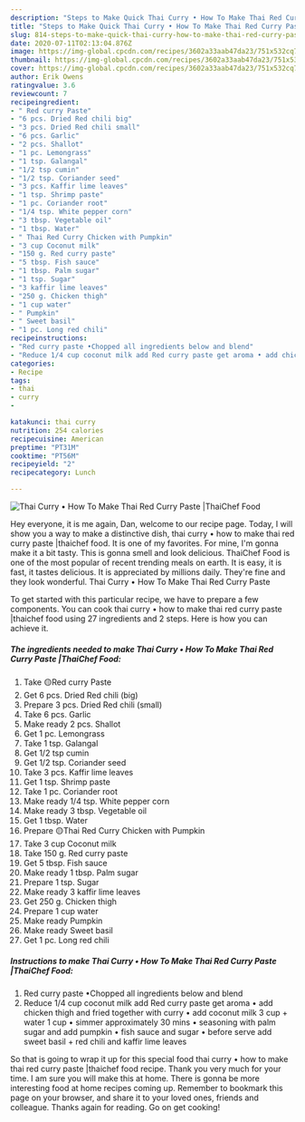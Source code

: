 ```yaml
---
description: "Steps to Make Quick Thai Curry • How To Make Thai Red Curry Paste |ThaiChef Food"
title: "Steps to Make Quick Thai Curry • How To Make Thai Red Curry Paste |ThaiChef Food"
slug: 814-steps-to-make-quick-thai-curry-how-to-make-thai-red-curry-paste-thaichef-food
date: 2020-07-11T02:13:04.876Z
image: https://img-global.cpcdn.com/recipes/3602a33aab47da23/751x532cq70/thai-curry-•-how-to-make-thai-red-curry-paste-thaichef-food-recipe-main-photo.jpg
thumbnail: https://img-global.cpcdn.com/recipes/3602a33aab47da23/751x532cq70/thai-curry-•-how-to-make-thai-red-curry-paste-thaichef-food-recipe-main-photo.jpg
cover: https://img-global.cpcdn.com/recipes/3602a33aab47da23/751x532cq70/thai-curry-•-how-to-make-thai-red-curry-paste-thaichef-food-recipe-main-photo.jpg
author: Erik Owens
ratingvalue: 3.6
reviewcount: 7
recipeingredient:
- " Red curry Paste"
- "6 pcs. Dried Red chili big"
- "3 pcs. Dried Red chili small"
- "6 pcs. Garlic"
- "2 pcs. Shallot"
- "1 pc. Lemongrass"
- "1 tsp. Galangal"
- "1/2 tsp cumin"
- "1/2 tsp. Coriander seed"
- "3 pcs. Kaffir lime leaves"
- "1 tsp. Shrimp paste"
- "1 pc. Coriander root"
- "1/4 tsp. White pepper corn"
- "3 tbsp. Vegetable oil"
- "1 tbsp. Water"
- " Thai Red Curry Chicken with Pumpkin"
- "3 cup Coconut milk"
- "150 g. Red curry paste"
- "5 tbsp. Fish sauce"
- "1 tbsp. Palm sugar"
- "1 tsp. Sugar"
- "3 kaffir lime leaves"
- "250 g. Chicken thigh"
- "1 cup water"
- " Pumpkin"
- " Sweet basil"
- "1 pc. Long red chili"
recipeinstructions:
- "Red curry paste •Chopped all ingredients below and blend"
- "Reduce 1/4 cup coconut milk add Red curry paste get aroma • add chicken thigh and fried together with curry • add coconut milk 3 cup + water 1 cup • simmer approximately 30 mins • seasoning with palm sugar and add pumpkin • fish sauce and sugar • before serve add sweet basil + red chili and kaffir lime leaves"
categories:
- Recipe
tags:
- thai
- curry
- 

katakunci: thai curry  
nutrition: 254 calories
recipecuisine: American
preptime: "PT31M"
cooktime: "PT56M"
recipeyield: "2"
recipecategory: Lunch

---
```



![Thai Curry • How To Make Thai Red Curry Paste |ThaiChef Food](https://img-global.cpcdn.com/recipes/3602a33aab47da23/751x532cq70/thai-curry-•-how-to-make-thai-red-curry-paste-thaichef-food-recipe-main-photo.jpg)

Hey everyone, it is me again, Dan, welcome to our recipe page. Today, I will show you a way to make a distinctive dish, thai curry • how to make thai red curry paste |thaichef food. It is one of my favorites. For mine, I'm gonna make it a bit tasty. This is gonna smell and look delicious.
ThaiChef Food is one of the most popular of recent trending meals on earth. It is easy, it is fast, it tastes delicious. It is appreciated by millions daily. They're fine and they look wonderful. Thai Curry • How To Make Thai Red Curry Paste 


To get started with this particular recipe, we have to prepare a few components. You can cook thai curry • how to make thai red curry paste |thaichef food using 27 ingredients and 2 steps. Here is how you can achieve it.

<!--inarticleads1-->

##### The ingredients needed to make Thai Curry • How To Make Thai Red Curry Paste |ThaiChef Food:

1. Take  🟡Red curry Paste
1. Get 6 pcs. Dried Red chili (big)
1. Prepare 3 pcs. Dried Red chili (small)
1. Take 6 pcs. Garlic
1. Make ready 2 pcs. Shallot
1. Get 1 pc. Lemongrass
1. Take 1 tsp. Galangal
1. Get 1/2 tsp cumin
1. Get 1/2 tsp. Coriander seed
1. Take 3 pcs. Kaffir lime leaves
1. Get 1 tsp. Shrimp paste
1. Take 1 pc. Coriander root
1. Make ready 1/4 tsp. White pepper corn
1. Make ready 3 tbsp. Vegetable oil
1. Get 1 tbsp. Water
1. Prepare  🟡Thai Red Curry Chicken with Pumpkin
1. Take 3 cup Coconut milk
1. Take 150 g. Red curry paste
1. Get 5 tbsp. Fish sauce
1. Make ready 1 tbsp. Palm sugar
1. Prepare 1 tsp. Sugar
1. Make ready 3 kaffir lime leaves
1. Get 250 g. Chicken thigh
1. Prepare 1 cup water
1. Make ready  Pumpkin
1. Make ready  Sweet basil
1. Get 1 pc. Long red chili




<!--inarticleads2-->

##### Instructions to make Thai Curry • How To Make Thai Red Curry Paste |ThaiChef Food:

1. Red curry paste •Chopped all ingredients below and blend
1. Reduce 1/4 cup coconut milk add Red curry paste get aroma • add chicken thigh and fried together with curry • add coconut milk 3 cup + water 1 cup • simmer approximately 30 mins • seasoning with palm sugar and add pumpkin • fish sauce and sugar • before serve add sweet basil + red chili and kaffir lime leaves




So that is going to wrap it up for this special food thai curry • how to make thai red curry paste |thaichef food recipe. Thank you very much for your time. I am sure you will make this at home. There is gonna be more interesting food at home recipes coming up. Remember to bookmark this page on your browser, and share it to your loved ones, friends and colleague. Thanks again for reading. Go on get cooking!

